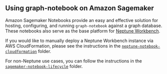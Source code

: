 ## Using graph-notebook on Amazon Sagemaker

Amazon Sagemaker Notebooks provide an easy and effective solution for hosting, configuring, and running `graph-notebook` against a graph database. These notebooks also serve as the base platform for [Neptune Workbench](https://docs.aws.amazon.com/neptune/latest/userguide/graph-notebooks.html). 

If you would like to manually deploy a Neptune Workbench instance via AWS CloudFormation, please see the instructions in the [`neptune-notebook-cloudformation`](https://github.com/aws/graph-notebook/blob/main/additional-databases/sagemaker/neptune-notebook-cloudformation) folder. 

For non-Neptune use cases, you can follow the instructions in the [`sagemaker-notebook-lifecycle`](https://github.com/aws/graph-notebook/blob/main/additional-databases/sagemaker/sagemaker-notebook-lifecycle) folder.